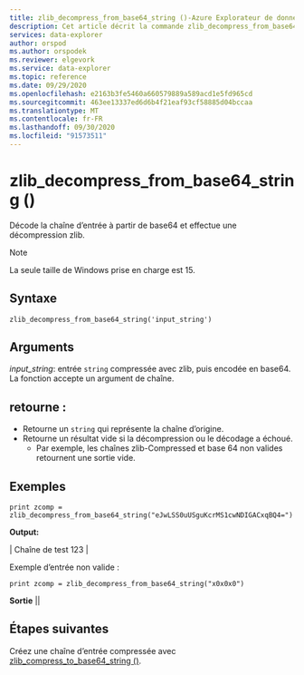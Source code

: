 ```yaml
---
title: zlib_decompress_from_base64_string ()-Azure Explorateur de données
description: Cet article décrit la commande zlib_decompress_from_base64_string () dans Azure Explorateur de données.
services: data-explorer
author: orspod
ms.author: orspodek
ms.reviewer: elgevork
ms.service: data-explorer
ms.topic: reference
ms.date: 09/29/2020
ms.openlocfilehash: e2163b3fe5460a660579889a589acd1e5fd965cd
ms.sourcegitcommit: 463ee13337ed6d6b4f21eaf93cf58885d04bccaa
ms.translationtype: MT
ms.contentlocale: fr-FR
ms.lasthandoff: 09/30/2020
ms.locfileid: "91573511"
---
```

# <a name="zlib_decompress_from_base64_string"></a>zlib_decompress_from_base64_string ()

Décode la chaîne d’entrée à partir de base64 et effectue une décompression zlib.

> [!NOTE]
> La seule taille de Windows prise en charge est 15.

## <a name="syntax"></a>Syntaxe

`zlib_decompress_from_base64_string('input_string')`

## <a name="arguments"></a>Arguments

*input_string*: entrée `string` compressée avec zlib, puis encodée en base64. La fonction accepte un argument de chaîne.

## <a name="returns"></a>retourne :

* Retourne un `string` qui représente la chaîne d’origine. 
* Retourne un résultat vide si la décompression ou le décodage a échoué. 
    * Par exemple, les chaînes zlib-Compressed et base 64 non valides retournent une sortie vide.

## <a name="examples"></a>Exemples

```kusto
print zcomp = zlib_decompress_from_base64_string("eJwLSS0uUSguKcrMS1cwNDIGACxqBQ4=")
```

**Output:**

| Chaîne de test 123 |

Exemple d’entrée non valide :

```kusto
print zcomp = zlib_decompress_from_base64_string("x0x0x0")
```

**Sortie**
||

## <a name="next-steps"></a>Étapes suivantes

Créez une chaîne d’entrée compressée avec [zlib_compress_to_base64_string ()](zlib-base64-compress.md).